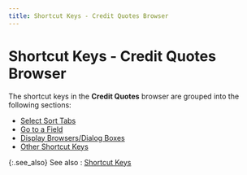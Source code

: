 ```yaml
---
title: Shortcut Keys - Credit Quotes Browser
---
```


# Shortcut Keys - Credit Quotes Browser


The shortcut keys in the **Credit Quotes** browser are grouped into the following sections:

- [Select  Sort Tabs]({{site.sp_baseurl}}/navigation/sales-return-browsers/credit-quotes-browser/select_sort_tabs_short_cut_keys_credit_quotes_browser.html)
- [Go  to a Field]({{site.sp_baseurl}}/navigation/sales-return-browsers/credit-quotes-browser/go_to_a_field_short_cut_keys_credit_quotes_browser.html)
- [Display  Browsers/Dialog Boxes]({{site.sp_baseurl}}/navigation/sales-return-browsers/credit-quotes-browser/display_browsers_dialog_boxes_short_cut_keys_credit_quotes_browser.html)
- [Other  Shortcut Keys]({{site.sp_baseurl}}/navigation/sales-return-browsers/credit-quotes-browser/other_short_cut_keys_credit_quotes_browser.html)



{:.see_also}
See also
: [Shortcut  Keys]({{site.sp_baseurl}}/navigation/short_cut_keys_introduction_sales.html)
